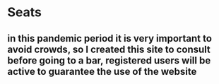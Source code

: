 # Seats
## in this pandemic period it is very important to avoid crowds, so I created this site to consult before going to a bar, registered users will be active to guarantee the use of the website
